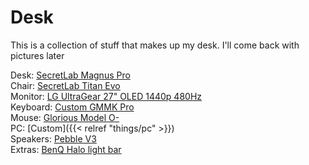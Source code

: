 # Desk
This is a collection of stuff that makes up my desk. I'll come back with pictures later

Desk: [SecretLab Magnus Pro](https://secretlab.co/products/magnus-pro)
<br>Chair: [SecretLab Titan Evo](https://secretlab.co/products/titan-evo-2022-series?sku=M07-E24SW-CREAM1R)
<br>Monitor: [LG UltraGear 27" OLED 1440p 480Hz](https://www.lg.com/us/monitors/lg-27gx790a-b-gaming-monitor)
<br>Keyboard: [Custom GMMK Pro](https://www.gloriousgaming.com/products/glorious-gmmk-pro-75-barebone-black)
<br>Mouse: [Glorious Model O-](https://www.gloriousgaming.com/products/glorious-model-o-minus-matte-black)
<br>PC: [Custom]({{< relref "things/pc" >}})
<br>Speakers: [Pebble V3](https://us.creative.com/p/speakers/creative-pebble-v3)
<br>Extras: [BenQ Halo light bar](https://www.benq.com/en-us/lighting/monitor-light/screenbar-halo.html)